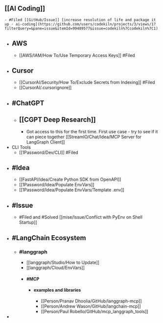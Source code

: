 ## [[AI Coding]]
	- #Filed [[GitHub/Issue]] [increase resolution of life and package it up · ai-coding](https://github.com/users/codekiln/projects/3/views/1?filterQuery=&pane=issue&itemId=99489577&issue=codekiln%7Ccodekiln%7C1)
- ## AWS
	- [[AWS/IAM/How To/Use Temporary Access Keys]] #Filed
- ## Cursor
	- [[CursorAI/Security/How To/Exclude Secrets from Indexing]] #Filed
	- [[CursorAI/.cursorignore]]
- ## #ChatGPT
	- ## [[CGPT Deep Research]]
		- Got access to this for the first time. First use case - try to see if it can piece together [[StreamIO/Chat/Idea/MCP Server for LangGraph Client]]
- CLI Tools
	- [[1Password/Dev/CLI]] #Filed
- ## #Idea
	- [[FastAPI/Idea/Create Python SDK from OpenAPI]]
	- [[1Password/Idea/Populate EnvVars]]
	- [[1Password/Idea/Populate EnvVars/Template .env]]
- ## #Issue
	- #Filed and #Solved [[mise/Issue/Conflict with PyEnv on Shell Startup]]
- ## #LangChain Ecosystem
	- ### #langgraph
		- [[langgraph/Studio/How to Update]]
		- [[langgraph/Cloud/EnvVars]]
		- #### #MCP
			- #### examples and libraries
				- [[Person/Pranav Dhoolia/GitHub/langgraph-mcp]]
				- [[Person/Andrew Wason/GitHub/langchain-mcp]]
				- [[Person/Paul Robello/GitHub/mcp_langgraph_tools]]
-
